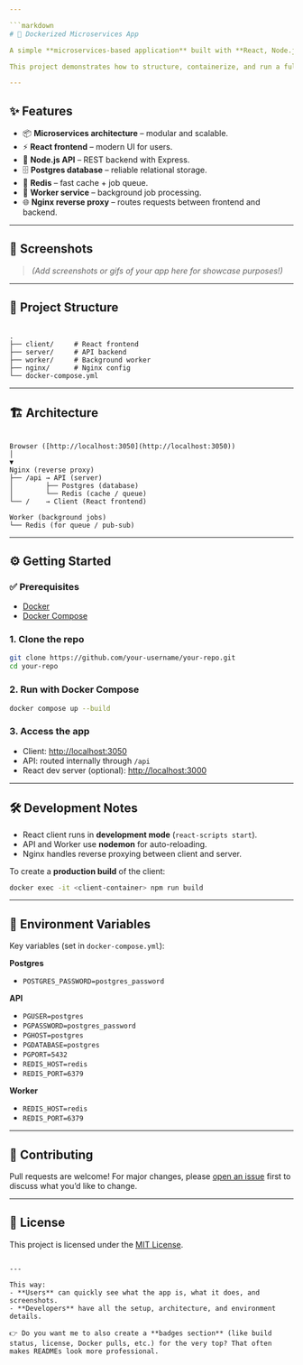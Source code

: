 ```yaml
---

```markdown
# 🚀 Dockerized Microservices App

A simple **microservices-based application** built with **React, Node.js, Postgres, Redis, and Nginx**, all orchestrated with **Docker Compose**.  

This project demonstrates how to structure, containerize, and run a full-stack app with background jobs, caching, and reverse proxying.

---
```


## ✨ Features

- 📦 **Microservices architecture** – modular and scalable.
- ⚡ **React frontend** – modern UI for users.
- 🔗 **Node.js API** – REST backend with Express.
- 🗄️ **Postgres database** – reliable relational storage.
- 🧠 **Redis** – fast cache + job queue.
- 🔄 **Worker service** – background job processing.
- 🌐 **Nginx reverse proxy** – routes requests between frontend and backend.

---

## 📸 Screenshots

> *(Add screenshots or gifs of your app here for showcase purposes!)*

---

## 📂 Project Structure

```

.
├── client/     # React frontend
├── server/     # API backend
├── worker/     # Background worker
├── nginx/      # Nginx config
└── docker-compose.yml

```

---

## 🏗️ Architecture

```

Browser ([http://localhost:3050](http://localhost:3050))
│
▼
Nginx (reverse proxy)
├── /api → API (server)
│        ├── Postgres (database)
│        └── Redis (cache / queue)
└── /    → Client (React frontend)

Worker (background jobs)
└── Redis (for queue / pub-sub)

````

---

## ⚙️ Getting Started

### ✅ Prerequisites
- [Docker](https://docs.docker.com/get-docker/)  
- [Docker Compose](https://docs.docker.com/compose/)

### 1. Clone the repo
```bash
git clone https://github.com/your-username/your-repo.git
cd your-repo
````

### 2. Run with Docker Compose

```bash
docker compose up --build
```

### 3. Access the app

* Client: [http://localhost:3050](http://localhost:3050)
* API: routed internally through `/api`
* React dev server (optional): [http://localhost:3000](http://localhost:3000)

---

## 🛠️ Development Notes

* React client runs in **development mode** (`react-scripts start`).
* API and Worker use **nodemon** for auto-reloading.
* Nginx handles reverse proxying between client and server.

To create a **production build** of the client:

```bash
docker exec -it <client-container> npm run build
```

---

## 🧩 Environment Variables

Key variables (set in `docker-compose.yml`):

**Postgres**

* `POSTGRES_PASSWORD=postgres_password`

**API**

* `PGUSER=postgres`
* `PGPASSWORD=postgres_password`
* `PGHOST=postgres`
* `PGDATABASE=postgres`
* `PGPORT=5432`
* `REDIS_HOST=redis`
* `REDIS_PORT=6379`

**Worker**

* `REDIS_HOST=redis`
* `REDIS_PORT=6379`

---

## 🤝 Contributing

Pull requests are welcome!
For major changes, please [open an issue](../../issues) first to discuss what you’d like to change.

---

## 📜 License

This project is licensed under the [MIT License](./LICENSE).

```

---

This way:  
- **Users** can quickly see what the app is, what it does, and screenshots.  
- **Developers** have all the setup, architecture, and environment details.  

👉 Do you want me to also create a **badges section** (like build status, license, Docker pulls, etc.) for the very top? That often makes READMEs look more professional.
```
